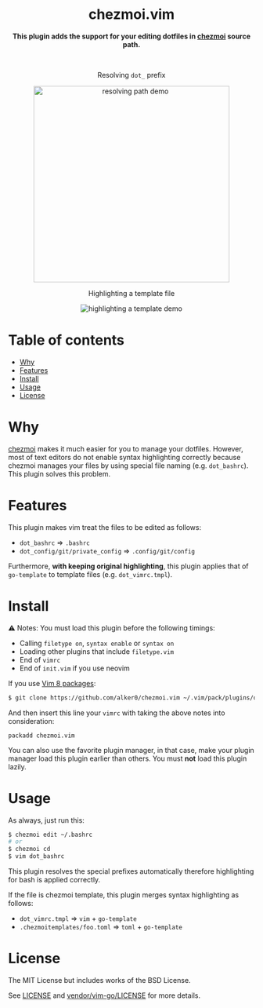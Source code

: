<div align="center">
<h1><strong>chezmoi.vim</strong></h1>

<strong>This plugin adds the support for your editing dotfiles in <a href="https://github.com/twpayne/chezmoi">chezmoi</a> source path.</strong>
</div>

<br>

<div align="center"><p>Resolving <code>dot_</code> prefix</p>
<img src="https://user-images.githubusercontent.com/51204827/115167010-cdc88d80-a0f0-11eb-8678-97e4ced4f7cc.gif" alt="resolving path demo" height="400px">

<br>

<p>Highlighting a template file</p>
<img src="https://user-images.githubusercontent.com/51204827/115132449-1aea2800-a03b-11eb-91bf-ea523f6e56a0.png" alt="highlighting a template demo">
</div>

# Table of contents

- [Why](#why)
- [Features](#features)
- [Install](#install)
- [Usage](#usage)
- [License](#license)

# Why

[chezmoi](https://github.com/twpayne/chezmoi) makes it much easier for you to manage your dotfiles. However, most of text editors do not enable syntax highlighting correctly because chezmoi manages your files by using special file naming (e.g. `dot_bashrc`). This plugin solves this problem.

# Features

This plugin makes vim treat the files to be edited as follows:
* `dot_bashrc` => `.bashrc`
* `dot_config/git/private_config` => `.config/git/config`

Furthermore, **with keeping original highlighting**, this plugin applies that of `go-template` to template files (e.g. `dot_vimrc.tmpl`).

# Install

:warning: Notes: You must load this plugin before the following timings:
* Calling `filetype on`, `syntax enable` or `syntax on`
* Loading other plugins that include `filetype.vim`
* End of `vimrc`
* End of `init.vim` if you use neovim

If you use [Vim 8 packages](http://vimhelp.appspot.com/repeat.txt.html#packages):
```sh
$ git clone https://github.com/alker0/chezmoi.vim ~/.vim/pack/plugins/opt/chezmoi.vim
```
And then insert this line your `vimrc` with taking the above notes into consideration:
```vim
packadd chezmoi.vim
```

You can also use the favorite plugin manager, in that case, make your plugin manager load this plugin earlier than others. You must **not** load this plugin lazily.

# Usage

As always, just run this:
```sh
$ chezmoi edit ~/.bashrc
# or
$ chezmoi cd
$ vim dot_bashrc
```
This plugin resolves the special prefixes automatically therefore highlighting for bash is applied correctly.

If the file is chezmoi template, this plugin merges syntax highlighting as follows:
* `dot_vimrc.tmpl` => `vim` + `go-template`
* `.chezmoitemplates/foo.toml` => `toml` + `go-template`

# License
The MIT License but includes works of the BSD License.

See [LICENSE](LICENSE) and [vendor/vim-go/LICENSE](vendor/vim-go/LICENSE) for more details.
